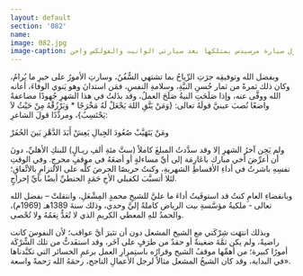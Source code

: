 ```yaml
---
layout: default
section: '082'
name:
image: 082.jpg
image-caption: الجريسي مع أحد الموردين أثناء زيارة الأخير إلى الرياض وتظهر في الصورة أول سيارة مرسيدس يمتلكها بعد سيارتي الوانيت والفولكس واجن
---
```


وبفضل الله وتوفيقِه جرَتِ الرِّياحُ بما تشتهي السُّفُنُ، وسارتِ الأمورُ على خيرِ ما يُرامُ، وكان ذلك ثمرةً من ثمار حُسنِ النيَّةِ، وسلامةِ النفسِ، فمَن استدانَ وهو يَنوي الوفاءَ، أعانه الله ووفَّى عنه، وإذا صَلَحَتِ النيةُ صَلَحَ العملُ، وقد بذَلتُ في هذا الشهرِ جُهودًا مضاعفةً واضعًا نُصبَ عينيَّ قولَهُ تعالى: {وَمَنْ يَتَّقِ اللهَ يَجْعَلْ لَهُ مَخْرَجًا * وَيَرْزُقْهُ مِنْ حَيْثُ لاَ يَحْتَسِبُ}، ومردِّدًا قولَ الشاعرِ:   

<div class="poem">
<div class="poem-line">
<span>
ومَنْ يَتَهَيَّبْ صُعُودَ الجِبالِ
</span>
<span>
يَعِشْ أَبَدَ الدَّهْرِ بَينَ الحُفَرْ
</span>
</div>
</div>

ولم يَحِن آخرُ الشهرِ إلا وقد سدَّدتُ المبلغَ كاملاً (ستَّ مئةِ ألفِ ريـالٍ) للبنكِ الأهليِّ، دونَ أن أعرِّضَ أخي مبارك باعَارِمَة إلى أيِّ مساءلةٍ أو أضعَهُ في موقفٍ محرجٍ. وفي الوقتِ نفسِهِ باشرتُ في أداءِ الأقساطِ الشهريةِ، وكنتُ حريصًا الحرصَ كلَّه على الالتزامِ بالاتِّفاقِ؛ لئلا أتسبَّبَ لكفيلي الأخِ حَمَدٍ الحنطيِّ أيضًا بأيِّ إحراجٍ.

وبانقضاءِ العامِ كنتُ قد استوفَيتُ أداءَ ما عليَّ للشيخِ محمدٍ المِشْعَلِ، وانتقلتْ – بفضل الله تعالى - ملكيةُ مؤسَّسةِ بيت الرياض كاملةً إليَّ وحدي، وذلك سنةَ 1389هـ (1969م)، والحمدُ للهِ المعطي الكريمِ الذي لا تُعَدُّ نِعَمُهُ ولا تُحْصى.

وبذلك انتهَت شِرْكَتي مع الشيخ المشعل دون أن تثيرَ أيَّ عواقب؛ لأن النفوسَ كانت راضيةً، ولم يكن ثمَّةَ ضغينةٌ أو حقدٌ من طرَفٍ على آخَر، وقد استفَدتُّ من تلك الشِّرْكَة أمورًا كبيرة؛ من أهمِّها موقفُ الشيخ وقرارُه باستِمرارِ العمل برغمِ الخسائر التي تكبَّدناها في البداية، وقد كان الشيخُ المشعل مثالاً لرجل الأعمالِ الناجح، رحمَهُ الله رَحمةً واسعة».
